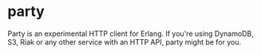 # party

Party is an experimental HTTP client for Erlang. If you're using
DynamoDB, S3, Riak or any other service with an HTTP API, party might
be for you.
